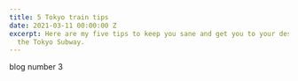 ```yaml
---
title: 5 Tokyo train tips
date: 2021-03-11 00:00:00 Z
excerpt: Here are my five tips to keep you sane and get you to your destination on
  the Tokyo Subway.
---
```


blog number 3